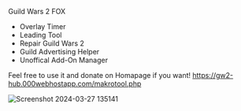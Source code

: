 Guild Wars 2 FOX

- Overlay Timer
- Leading Tool
- Repair Guild Wars 2
- Guild Advertising Helper
- Unoffical Add-On Manager

Feel free to use it and donate on Homapage if you want!
https://gw2-hub.000webhostapp.com/makrotool.php


![Screenshot 2024-03-27 135141](https://github.com/Catnoid/GW2FOX/assets/67755545/a37c64b6-b88b-42ff-98fc-1feaff0e67df)
